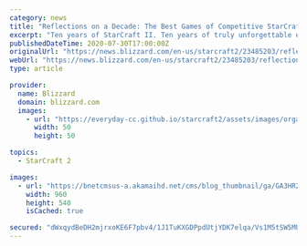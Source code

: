 ```yaml
---
category: news
title: "Reflections on a Decade: The Best Games of Competitive StarCraft II, Part II: Heart of the Swarm"
excerpt: "Ten years of StarCraft II. Ten years of truly unforgettable esports."
publishedDateTime: 2020-07-30T17:00:00Z
originalUrl: "https://news.blizzard.com/en-us/starcraft2/23485203/reflections-on-a-decade-the-best-games-of-competitive-starcraft-ii-part-ii-heart-of-the-swarm"
webUrl: "https://news.blizzard.com/en-us/starcraft2/23485203/reflections-on-a-decade-the-best-games-of-competitive-starcraft-ii-part-ii-heart-of-the-swarm"
type: article

provider:
  name: Blizzard
  domain: blizzard.com
  images:
    - url: "https://everyday-cc.github.io/starcraft2/assets/images/organizations/blizzard.com-50x50.jpg"
      width: 50
      height: 50

topics:
  - StarCraft 2

images:
  - url: "https://bnetcmsus-a.akamaihd.net/cms/blog_thumbnail/ga/GA3HR2WJELL11595530752347.jpg"
    width: 960
    height: 540
    isCached: true

secured: "dWxqydBeDH2mjrxoKE6F7pbv4/1J1TuKXGDPpdUtjYDK7elqa/Vs1M5tSW5MUkPVFzkWyhDxp5Ye5T5IBUof8O0I3jQPez0NgQlsOidGxIS1qbOkv3pUMJrEaiUAuX3PInlDClhBiS1l4K96MyEyDPNCh/MWVRUNAIvw7WRM55PeHS8w0fkcpdkBqqxudOTxadGK3JZ0/523am0ptfpnSUlHMNCHTZo4aYBn6DpBNpHFBLgoqF+2qHT2t1eNkRcxewivykf6OUlOnRUpo4RUyGxx5cGniT3+Q1Mpi+0DvqA702Fk0r+sl1q7PS0OwqTXzw0z4Ef69XKupncXQFaNA6I+EduCEhRwswxmacpLQ1M=;s48pFomB4nmgSzQRJUNJtQ=="
---
```


